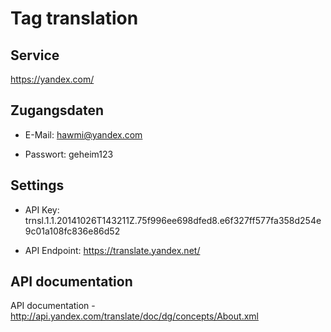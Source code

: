 Tag translation
===============

Service
-------

https://yandex.com/

Zugangsdaten
------------

* E-Mail: hawmi@yandex.com

* Passwort: geheim123

Settings
--------

* API Key: trnsl.1.1.20141026T143211Z.75f996ee698dfed8.e6f327ff577fa358d254e9c01a108fc836e86d52

* API Endpoint: https://translate.yandex.net/


API documentation
-----------------

API documentation - http://api.yandex.com/translate/doc/dg/concepts/About.xml 


